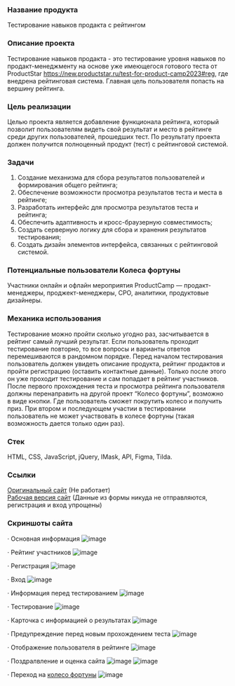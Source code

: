 ### Название продукта
Тестирование навыков продакта с рейтингом

### Описание проекта
Тестирование навыков продакта - это тестирование уровня навыков по продакт-менеджменту на основе уже имеющегося готового теста от ProductStar https://new.productstar.ru/test-for-product-camp2023#reg, где внедрена рейтинговая система. Главная цель пользователя попасть на вершину рейтинга.

### Цель реализации
Целью проекта является добавление функционала рейтинга, который позволит пользователям видеть свой результат и место в рейтинге среди других пользователей, прошедших тест.
По результату проекта должен получится полноценный продукт (тест) с рейтинговой системой.

### Задачи
1. Создание механизма для сбора результатов пользователей и формирования общего рейтинга;
2. Обеспечение возможности просмотра результатов теста и места в рейтинге;
3. Разработать интерфейс для просмотра результатов теста и рейтинга;
4. Обеспечить адаптивность и кросс-браузерную совместимость;
5. Создать серверную логику для сбора и хранения результатов тестирования;
6. Создать дизайн элементов интерфейса, связанных с рейтинговой системой.

### Потенциальные пользователи Колеса фортуны
Участники онлайн и офлайн мероприятия ProductCamp — продакт-менеджеры, проджект-менеджеры, CPO, аналитики, продуктовые дизайнеры.

### Механика использования
Тестирование можно пройти сколько угодно раз, засчитывается в рейтинг самый лучший результат. Если пользователь проходит тестирование повторно, то все вопросы и варианты ответов перемешиваются в рандомном порядке.
Перед началом тестирования пользователь должен увидеть описание продукта, рейтинг продактов и пройти регистрацию (оставить контактные данные). Только после этого он уже проходит тестирование и сам попадает в рейтинг участников.
После первого прохождения теста и просмотра рейтинга пользователя должны перенаправить на другой проект “Колесо фортуны”, возможно в виде кнопки. Где пользователь сможет покрутить колесо и получить приз. При втором и последующем участии в тестировании пользователь не может участвовать в колесе фортуны (такая возможность дается только один раз).

### Стек
HTML, CSS, JavaScript, jQuery, IMask, API, Figma, Tilda.

### Ссылки
[Оригинальный сайт](https://micro.productstar.ru/antifragile) (Не работает)  
[Рабочая версия сайт](https://masstik.github.io/skills-testing-public/) (Данные из формы никуда не отправляются, регистрация и вход упрощены)  

### Скриншоты сайта
· Основная информация
![image](https://github.com/user-attachments/assets/1a05f2a2-9c15-4970-ae3a-37834a7d13ec)

· Рейтинг участников
![image](https://github.com/user-attachments/assets/d6b286a7-6cf8-49a4-8694-cddf9daae124)

· Регистрация
![image](https://github.com/user-attachments/assets/2cfbd9c7-83a2-40cf-8e9f-c5c2813bd4cf)

· Вход
![image](https://github.com/user-attachments/assets/32338683-3752-4a78-9e53-ffdae7877717)

· Информация перед тестированием
![image](https://github.com/user-attachments/assets/3d0e79ba-32a8-4cbe-8220-c388d44d8c8f)

· Тестирование
![image](https://github.com/user-attachments/assets/d6f63dfa-7a15-4545-bb95-d5f5b4f12169)

· Карточка с информацией о результатах
![image](https://github.com/user-attachments/assets/e6e86c47-608c-4ef1-a492-b9ddc1d06392)

· Предупреждение перед новым прохождением теста
![image](https://github.com/user-attachments/assets/87d60e15-27a6-4f7a-87c4-79edad973807)

· Отображение пользователя в рейтинге
![image](https://github.com/user-attachments/assets/a763813c-ded8-4acc-a53c-52b0579c3c1c)

· Поздралвление и оценка сайта
![image](https://github.com/user-attachments/assets/b003d238-7893-4311-858f-bc84b2e983e2)
![image](https://github.com/user-attachments/assets/28b24bee-2555-430c-818b-90401cfaa4ad)

· Переход на [колесо фортуны](https://github.com/MaSStiK/fortune-wheel-public)
![image](https://github.com/user-attachments/assets/c1240ce7-72e8-41aa-8f3f-d2d0166b6a2a)

